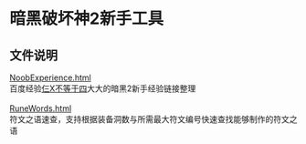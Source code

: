 暗黑破坏神2新手工具 
====

文件说明
---

[NoobExperience.html](http://htmlpreview.github.io/?https://github.com/chenyu8674/Diablo2NoobTools/blob/master/NoobExperience.html)<br>
百度经验[仨X不等于四](http://jingyan.baidu.com/user/npublic?uid=47935502c40e33f2179cfb87)大大的暗黑2新手经验链接整理<br>
<br>
[RuneWords.html](http://htmlpreview.github.io/?https://github.com/chenyu8674/Diablo2NoobTools/blob/master/RuneWords.html)<br>
符文之语速查，支持根据装备洞数与所需最大符文编号快速查找能够制作的符文之语<br>
